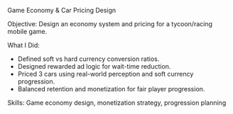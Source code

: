 Game Economy & Car Pricing Design

Objective: Design an economy system and pricing for a tycoon/racing mobile game.

What I Did:
- Defined soft vs hard currency conversion ratios.
- Designed rewarded ad logic for wait-time reduction.
- Priced 3 cars using real-world perception and soft currency progression.
- Balanced retention and monetization for fair player progression.

Skills: Game economy design, monetization strategy, progression planning
